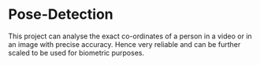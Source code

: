 # Pose-Detection
This project can analyse the exact co-ordinates of a person in a video or in an image with precise accuracy. Hence very reliable and can be further scaled to be used for biometric purposes.
